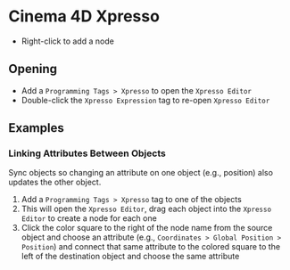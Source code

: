 # Cinema 4D Xpresso

- Right-click to add a node

## Opening

- Add a `Programming Tags > Xpresso` to open the `Xpresso Editor`
- Double-click the `Xpresso Expression` tag to re-open `Xpresso Editor`

## Examples

### Linking Attributes Between Objects

Sync objects so changing an attribute on one object (e.g., position) also updates the other object.

1. Add a `Programming Tags > Xpresso` tag to one of the objects
2. This will open the `Xpresso Editor`, drag each object into the `Xpresso Editor` to create  a node for each one
3. Click the color square to the right of the node name from the source object and choose an attribute (e.g., `Coordinates > Global Position > Position`) and connect that same attribute to the colored square to the left of the destination object and choose the same attribute

